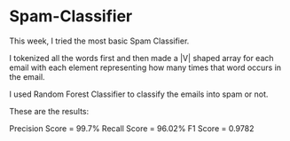 # Spam-Classifier
This week, I tried the most basic Spam Classifier. 

I tokenized all the words first and then made a |V| shaped array for each email with each element representing how many times that word occurs in the email. 

I used Random Forest Classifier to classify the emails into spam or not. 

These are the results:

Precision Score = 99.7%
Recall Score = 96.02%
F1 Score = 0.9782
